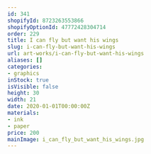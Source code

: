 ```yaml
---
id: 341
shopifyId: 8723263553866
shopifyOptionId: 47772428304714
order: 229
title: I can fly but want his wings
slug: i-can-fly-but-want-his-wings
url: art-works/i-can-fly-but-want-his-wings
aliases: []
categories:
- graphics
inStock: true
isVisible: false
height: 30
width: 21
date: 2020-01-01T00:00:00Z
materials:
- ink
- paper
price: 200
mainImage: i_can_fly_but_want_his_wings.jpg
---
```

